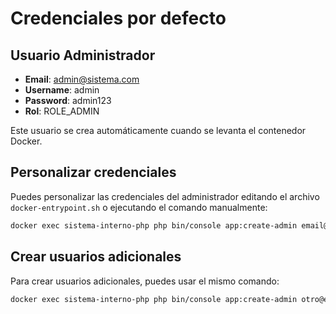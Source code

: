 # Credenciales por defecto

## Usuario Administrador

- **Email**: admin@sistema.com
- **Username**: admin
- **Password**: admin123
- **Rol**: ROLE_ADMIN

Este usuario se crea automáticamente cuando se levanta el contenedor Docker.

## Personalizar credenciales

Puedes personalizar las credenciales del administrador editando el archivo `docker-entrypoint.sh` o ejecutando el comando manualmente:

```bash
docker exec sistema-interno-php php bin/console app:create-admin email@ejemplo.com nuevo_usuario nueva_password --force
```

## Crear usuarios adicionales

Para crear usuarios adicionales, puedes usar el mismo comando:

```bash
docker exec sistema-interno-php php bin/console app:create-admin otro@email.com otro_usuario otra_password
```